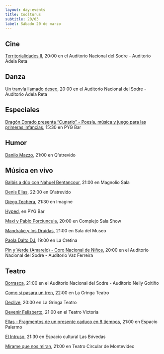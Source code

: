 ```yaml
---
layout: day-events
title: Coolturus
subtitle: 20/03
label: Sábado 20 de marzo
---
```


## Cine

[Territorialidades II](https://sodre.gub.uy/#calendario), 20:00 en el Auditorio Nacional del Sodre - Auditorio Adela Reta

## Danza

[Un tranvía llamado deseo](https://sodre.gub.uy/#calendario), 20:00 en el Auditorio Nacional del Sodre - Auditorio Adela Reta

## Especiales

[Dragón Dorado presenta “Cunario” - Poesía, música y juego para las primeras infancias](https://instagram.com/pygbar?igshid=v0vxh7zot18p), 15:30 en PYG Bar

## Humor

[Danilo Mazzo](https://instagram.com/qatrevido?igshid=8bj6dzn4g7aj), 21:00 en Q'atrevido

## Música en vivo

[Balbis a dúo con Nahuel Bentancour](https://magnoliosala.uy/evento/balbis_1), 21:00 en Magnolio Sala

[Denis Elias](https://instagram.com/qatrevido?igshid=8bj6dzn4g7aj), 22:00 en Q'atrevido

[Diego Techera](https://instagram.com/imagine.eventos1?igshid=1a2tf6l7iup1b), 21:30 en Imagine

[Hyped](https://instagram.com/pygbar?igshid=v0vxh7zot18p), en PYG Bar

[Maxi y Pablo Porciuncula](https://www.instagram.com/p/CGYRDoZg2K9/), 20:00 en Complejo Sala Show

[Mandrake y los Druidas](https://www.instagram.com/saladelmuseo/), 21:00 en Sala del Museo

[Paola Dalto DJ](https://instagram.com/lacretinacasa?igshid=nrtucgnc6eso), 19:00 en La Cretina

[Pin y Verde (Amarelo) - Coro Nacional de Niños](https://sodre.gub.uy/#calendario), 20:00 en el Auditorio Nacional del Sodre - Auditorio Vaz Ferreira

## Teatro

[Borrasca](https://instagram.com/borrasca.obrateatral?igshid=1thnw8w6hkovi), 21:00 en el Auditorio Nacional del Sodre - Auditorio Nelly Goitiño

[Como si pasara un tren](https://www.instagram.com/lagringateatro/?hl=es), 22:00 en La Gringa Teatro

[Declive](https://www.instagram.com/lagringateatro/?hl=es), 20:00 en La Gringa Teatro

[Devenir Felisberto](https://instagram.com/teatrovictoriamontevideo?igshid=nihkflwgw4x4), 21:00 en el Teatro Victoria

[Ellas - Fragmentos de un presente caduco en 8 tiempos](https://instagram.com/salaespaciopalermo?igshid=1bmb3d8brkyad), 21:00 en Espacio Palermo

[El Intruso](https://instagram.com/las_bovedas?igshid=do8f9gvz28c), 21:30 en Espacio cultural Las Bóvedas

[Mirame que nos miran](http://www.teatrocircular.org.uy/mirame-que-nos-miran-estreno-octubre-2020/), 21:00 en Teatro Circular de Montevideo
